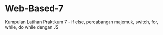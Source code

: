 # Web-Based-7
Kumpulan Latihan Praktikum 7 - if else, percabangan majemuk, switch, for, while, do while dengan JS
